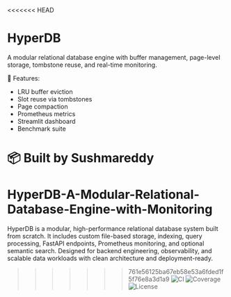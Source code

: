 <<<<<<< HEAD
# HyperDB

A modular relational database engine with buffer management, page-level storage, tombstone reuse, and real-time monitoring.

🚀 Features:
- LRU buffer eviction
- Slot reuse via tombstones
- Page compaction
- Prometheus metrics
- Streamlit dashboard
- Benchmark suite

📦 Built by Sushmareddy
=======
# HyperDB-A-Modular-Relational-Database-Engine-with-Monitoring
HyperDB is a modular, high-performance relational database system built from scratch. It includes custom file-based storage, indexing, query processing, FastAPI endpoints, Prometheus monitoring, and optional semantic search. Designed for backend engineering, observability, and scalable data workloads with clean architecture and deployment-ready.
>>>>>>> 761e56125ba67eb58e53a6fded1f5f76e8a3d1a9
![CI](https://github.com/sushma-reddy-garlapati/HyperDB-A-Modular-Relational-Database-Engine-with-Monitoring/actions/workflows/test.yml/badge.svg)
![Coverage](https://img.shields.io/badge/Coverage-89%25-brightgreen)
![License](https://img.shields.io/github/license/sushma-reddy-garlapati/HyperDB-A-Modular-Relational-Database-Engine-with-Monitoring)
